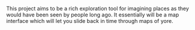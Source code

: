 This project aims to be a rich exploration tool for imagining places as they would have been seen by people long ago. It essentially will be a map interface which will let you slide back in time through maps of yore.
